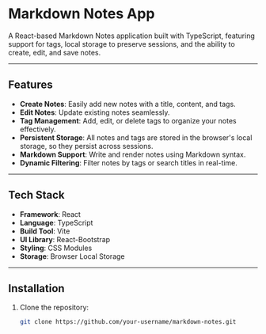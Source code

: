 # Markdown Notes App

A React-based Markdown Notes application built with TypeScript, featuring support for tags, local storage to preserve sessions, and the ability to create, edit, and save notes.

---

## Features

- **Create Notes**: Easily add new notes with a title, content, and tags.
- **Edit Notes**: Update existing notes seamlessly.
- **Tag Management**: Add, edit, or delete tags to organize your notes effectively.
- **Persistent Storage**: All notes and tags are stored in the browser's local storage, so they persist across sessions.
- **Markdown Support**: Write and render notes using Markdown syntax.
- **Dynamic Filtering**: Filter notes by tags or search titles in real-time.

---

## Tech Stack

- **Framework**: React
- **Language**: TypeScript
- **Build Tool**: Vite
- **UI Library**: React-Bootstrap
- **Styling**: CSS Modules
- **Storage**: Browser Local Storage

---

## Installation

1. Clone the repository:
   ```bash
   git clone https://github.com/your-username/markdown-notes.git
   ```
